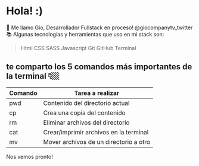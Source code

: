 # Hola! :)  

📝 Me llamo Gio, Desarrollador Fullstack en proceso! @giocompanytv_twitter
📚  Algunas tecnologías y herramientas que uso en mi stack son:

>Html
>CSS
>SASS
>Javascript
>Git
>GitHub
>Terminal

## te comparto los 5 comandos más importantes de la terminal 👇🏼

| Comando | Tarea a realizar |
|-----|-------------------------|
| pwd | Contenido del directorio actual |
| cp | Crea una copia del contenido |
| rm | Eliminar archivos del directorio |
| cat | Crear/imprimir archivos en la terminal |
| mv | Mover archivos de un directorio a otro |


Nos vemos pronto! 
